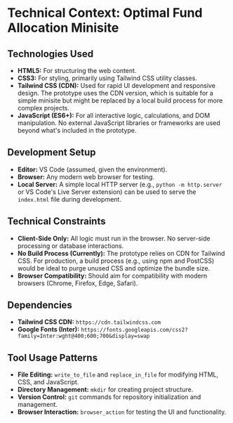 # Technical Context: Optimal Fund Allocation Minisite

## Technologies Used
- **HTML5:** For structuring the web content.
- **CSS3:** For styling, primarily using Tailwind CSS utility classes.
- **Tailwind CSS (CDN):** Used for rapid UI development and responsive design. The prototype uses the CDN version, which is suitable for a simple minisite but might be replaced by a local build process for more complex projects.
- **JavaScript (ES6+):** For all interactive logic, calculations, and DOM manipulation. No external JavaScript libraries or frameworks are used beyond what's included in the prototype.

## Development Setup
- **Editor:** VS Code (assumed, given the environment).
- **Browser:** Any modern web browser for testing.
- **Local Server:** A simple local HTTP server (e.g., `python -m http.server` or VS Code's Live Server extension) can be used to serve the `index.html` file during development.

## Technical Constraints
- **Client-Side Only:** All logic must run in the browser. No server-side processing or database interactions.
- **No Build Process (Currently):** The prototype relies on CDN for Tailwind CSS. For production, a build process (e.g., using npm and PostCSS) would be ideal to purge unused CSS and optimize the bundle size.
- **Browser Compatibility:** Should aim for compatibility with modern browsers (Chrome, Firefox, Edge, Safari).

## Dependencies
- **Tailwind CSS CDN:** `https://cdn.tailwindcss.com`
- **Google Fonts (Inter):** `https://fonts.googleapis.com/css2?family=Inter:wght@400;600;700&display=swap`

## Tool Usage Patterns
- **File Editing:** `write_to_file` and `replace_in_file` for modifying HTML, CSS, and JavaScript.
- **Directory Management:** `mkdir` for creating project structure.
- **Version Control:** `git` commands for repository initialization and management.
- **Browser Interaction:** `browser_action` for testing the UI and functionality.
